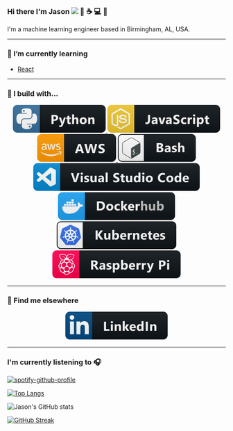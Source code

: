 ### Hi there I'm Jason <img src="https://raw.githubusercontent.com/MartinHeinz/MartinHeinz/master/wave.gif" width="25px"> :robot: :coffee: :computer: :tada:


I'm a machine learning engineer based in Birmingham, AL, USA.
<hr>

### 🌱 I’m currently learning

- [React](https://reactjs.org/)
<hr>

### 🚧 I build with...
<p align="center">
    <a href="https://www.python.org/">
      <img src="https://raw.githubusercontent.com/jmeisele/jmeisele/master/svg/dev/languages/python.svg" alt="example badge" style="vertical-align:top margin:6px 4px">
    </a>
<!--     <a href="https://developer.mozilla.org/en-US/docs/Web/HTML">
      <img src="https://raw.githubusercontent.com/jmeisele/jmeisele/master/svg/dev/languages/html.svg" alt="example badge" style="vertical-align:top margin:6px 4px">
    </a>
    <a href="https://developer.mozilla.org/en-US/docs/Web/CSS">
      <img src="https://raw.githubusercontent.com/jmeisele/jmeisele/master/svg/dev/languages/css3.svg" alt="example badge" style="vertical-align:top margin:6px 4px">
    </a> -->
    <a href="https://developer.mozilla.org/en-US/docs/Web/JavaScript">
      <img src="https://raw.githubusercontent.com/jmeisele/jmeisele/master/svg/dev/languages/js.svg" alt="example badge" style="vertical-align:top margin:6px 4px">
    </a>
    <a href="https://aws.amazon.com/">
      <img src="https://raw.githubusercontent.com/jmeisele/jmeisele/master/svg/dev/services/aws.svg" alt="example badge" style="vertical-align:top margin:6px 4px">
    </a>
    <a href="https://www.gnu.org/software/bash/">
      <img src="https://raw.githubusercontent.com/jmeisele/jmeisele/master/svg/dev/tools/bash.svg" alt="example badge" style="vertical-align:top margin:6px 4px">
    </a>
    <a href="https://code.visualstudio.com/">
      <img src="https://raw.githubusercontent.com/jmeisele/jmeisele/master/svg/dev/tools/visualstudio_code.svg" alt="example badge" style="vertical-align:top margin:6px 4px">
    </a>
    <a href="https://www.docker.com/">
      <img src="https://raw.githubusercontent.com/jmeisele/jmeisele/master/svg/dev/services/dockerhub.svg" alt="example badge" style="vertical-align:top margin:6px 4px">
    </a>
    <a href="https://kubernetes.io/">
      <img src="https://raw.githubusercontent.com/jmeisele/jmeisele/master/svg/dev/services/kubernetes.svg" alt="example badge" style="vertical-align:top margin:6px 4px">
    </a>
    <a href="https://www.raspberrypi.org/">
      <img src="https://raw.githubusercontent.com/jmeisele/jmeisele/master/svg/devices/raspberrypi.svg" alt="example badge" style="vertical-align:top margin:6px 4px">
    </a>
</p>

<hr>

### 📢 Find me elsewhere
<p align="center">
  <a href="https://www.linkedin.com/in/data-jason/">
    <img src="https://raw.githubusercontent.com/jmeisele/jmeisele/master/svg/social/linkedin.svg" alt="example badge" style="vertical-align:top margin:6px 4px">
  </a>  
</p>
<hr>

### I'm currently listening to 🎧

[![spotify-github-profile](https://spotify-github-profile.vercel.app/api/view?uid=31jrxcsv43ijrxtsmkba2gst4su4&cover_image=true&theme=novatorem&bar_color=4b7dbe&bar_color_cover=false)](https://github.com/kittinan/spotify-github-profile)

<!-- ![Jason's github stats](https://github-readme-stats.vercel.app/api?username=jmeisele&show_icons=true&theme=dark) -->

[![Top Langs](https://github-readme-stats.vercel.app/api/top-langs/?username=jmeisele&hide=jupyter%20notebook,html&layout=compact)](https://github.com/anuraghazra/github-readme-stats)

![Jason's GitHub stats](https://github-readme-stats.vercel.app/api?username=jmeisele&count_private=true&show_icons=true&theme=dark)

[![GitHub Streak](https://github-readme-streak-stats.herokuapp.com?user=jmeisele&theme=dark&date_format=M%20j%5B%2C%20Y%5D)](https://git.io/streak-stats)
